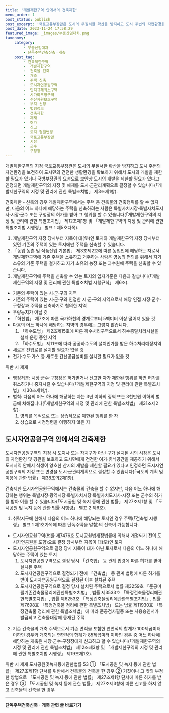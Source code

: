 ```yaml
---
title: '개발제한구역 안에서의 건축제한'
menu_order: 1
post_status: publish
post_excerpt: '국토교통부장관은 도시의 무질서한 확산을 방지하고 도시 주변의 자연환경을 보전하여 도시민의 건전한 생활환경을 확보하기 위해서 도시의 개발을 제한할 필요가 있거나 국방부장관의 요청으로 보안상 도시의 개발을 제한할 필요가 있다고 인정되면 개발제한구역의 지정 및 해제를 도시 군관리계획으로 결정할 수 있습니다  개발제한구역의 지정 및 관리에 관한 특별조치법  제3조제1항 .'
post_date: 2023-11-24 17:58:29
featured_image: _images/부동산임대차.png
taxonomy:
    category:
        - 부동산임대차
        - 단독주택건축신축ㆍ개축
    post_tag:
        - 건축제한구역
        -  개발제한구역
        -  건축물 건축
        -  개축
        -  주택 신축
        -  도시자연공원구역
        -  입지규제최소구역
        -  시가화조정구역
        -  수산자원보호구역
        -  부지 선정
        -  법령정보
        -  건축제한
        -  제재
        -  허가
        -  신고
        -  토지 형질변경
        -  국토교통부장관
        -  시장
        -  군수
        -  구청장
---
```



개발제한구역의 지정
국토교통부장관은 도시의 무질서한 확산을 방지하고 도시 주변의 자연환경을 보전하여 도시민의 건전한 생활환경을 확보하기 위해서 도시의 개발을 제한할 필요가 있거나 국방부장관의 요청으로 보안상 도시의 개발을 제한할 필요가 있다고 인정되면 개발제한구역의 지정 및 해제를 도시·군관리계획으로 결정할 수 있습니다(「개발제한구역의 지정 및 관리에 관한 특별조치법」 제3조제1항).

건축제한 - 신축의 경우
개발제한구역에서는 주택 등 건축물의 건축행위를 할 수 없지만, 다음의 어느 하나에 해당하는 주택을 신축하려는 사람은 특별자치시장·특별자치도지사·시장·군수 또는 구청장의 허가를 받아 그 행위를 할 수 있습니다(「개발제한구역의 지정 및 관리에 관한 특별조치법」 제12조제1항 및 「개발제한구역의 지정 및 관리에 관한 특별조치법 시행령」 별표 1 제5호다목).

1. 개발제한구역 지정 당시부터 지목이 대(垈)인 토지와 개발제한구역 지정 당시부터 있던 기존의 주택이 있는 토지에만 주택을 신축할 수 있습니다.
2. 「농업·농촌 및 식품산업 기본법」 제3조제2호에 따른 농업인에 해당하는 자로서 개발제한구역에 기존 주택을 소유하고 거주하는 사람은 영농의 편의를 위해서 자기 소유의 기존 주택을 철거하고 자기 소유의 농장 또는 과수원에 주택을 신축할 수 있습니다.
3. 개발제한구역에 주택을 신축할 수 있는 토지의 입지기준은 다음과 같습니다(「개발제한구역의 지정 및 관리에 관한 특별조치법 시행규칙」 제6조).
- 기존의 주택이 있는 시·군·구의 지역
- 기존의 주택이 있는 시·군·구와 인접한 시·군·구의 지역으로서 해당 인접 시장·군수·구청장과 주택을 신축하기로 협의한 지역
- 우량농지가 아닐 것
- 「하천법」 제7조에 따른 국가하천의 경계로부터 5백미터 이상 떨어져 있을 것
- 다음의 어느 하나에 해당하는 지역의 경우에는 그렇지 않습니다.
  1) 「하수도법」 제2조제15호에 따른 하수처리구역으로서 하수종말처리시설을 설치·운영 중인 지역
  2) 「하수도법」 제11조에 따라 공공하수도의 설치인가를 받은 하수처리예정지역
- 새로운 진입로를 설치할 필요가 없을 것
- 전기·수도·가스 등 새로운 간선공급설비를 설치할 필요가 없을 것

 위반 시 제재
- 행정처분: 시장·군수·구청장은 허가받거나 신고한 자가 제한된 행위를 하면 허가를 취소하거나 중지시킬 수 있습니다(「개발제한구역의 지정 및 관리에 관한 특별조치법」 제30조제1항).
- 벌칙: 다음의 어느 하나에 해당하는 자는 3년 이하의 징역 또는 3천만원 이하의 벌금에 처해집니다(「개발제한구역의 지정 및 관리에 관한 특별조치법」 제31조제2항).
  1) 영리를 목적으로 또는 상습적으로 제한된 행위를 한 자
  2) 상습으로 시정명령을 이행하지 않은 자

## 도시자연공원구역 안에서의 건축제한

도시자연공원구역의 지정
시·도지사 또는 자치구가 아닌 구가 설치된 시의 시장은 도시의 자연환경 및 경관을 보호하고 도시민에게 건전한 여가·휴식공간을 제공하기 위해서 도시지역 안에서 식생이 양호한 산지의 개발을 제한할 필요가 있다고 인정하면 도시자연공원구역의 지정 또는 변경을 도시·군관리계획으로 결정할 수 있습니다(「국토의 계획 및 이용에 관한 법률」 제38조의2제1항).

건축제한
도시자연공원구역에서는 건축물의 건축을 할 수 없지만, 다음 어느 하나에 해당하는 행위는 특별시장·광역시장·특별자치시장·특별자치도지사·시장 또는 군수의 허가를 받아 이를 할 수 있습니다(「도시공원 및 녹지 등에 관한 법률」 제27조제1항 및 「도시공원 및 녹지 등에 관한 법률 시행령」 별표 2 제6호).

1. 취락지구에 한해서 다음의 어느 하나에 해당되는 토지인 경우 주택(「건축법 시행령」 별표 1 제1호가목에 따른 단독주택을 말함)의 신축이 가능합니다.
- 도시자연공원구역(법률 제7476호 도시공원법개정법률에 의해서 개정되기 전의 도시자연공원을 포함)으로 결정 당시부터 지목이 대(垈)인 토지
- 도시자연공원구역으로 결정 당시 지목이 대가 아닌 토지로서 다음의 어느 하나에 해당하는 주택이 있는 토지
  1) 도시자연공원구역으로 결정 당시 「건축법」 등 관계 법령에 따른 허가를 받아 설치된 주택
  2) 도시자연공원구역으로 결정되기 전에 「건축법」 등 관계 법령에 따른 허가를 받아 도시자연공원구역으로 결정된 이후 설치된 주택
  3) 도시자연공원구역으로 결정 당시 설치된 주택으로서 법률 제3259호 「준공미필기존건축물정리에관한특별조치법」, 법률 제3533호 「특정건축물정리에관한특별조치법」, 법률 제6253호 「특정건축물정리에관한특별조치법」, 법률 제7698호 「특정건축물 정리에 관한 특별조치법」 또는 법률 제11930호 「특정건축물 정리에 관한 특별조치법」에 따라 준공검사필증 또는 사용승인서가 발급되고 건축물대장에 등재된 주택

2. 기존 건축물의 개축
주택으로서 기존 면적을 포함한 연면적의 합계가 100제곱미터 이하인 경우와 개축되는 연면적의 합계가 85제곱미터 이하인 경우 중 어느 하나에 해당하는 개축은 시장·군수·구청장에게 신고하고 할 수 있습니다(「개발제한구역의 지정 및 관리에 관한 특별조치법」 제12조제3항 및 「개발제한구역의 지정 및 관리에 관한 특별조치법 시행령」 제19조제1호).

위반 시 제재
도시공원및녹지등에관한법률 53
① 「도시공원 및 녹지 등에 관한 법률」 제27조제1항 단서를 위반해서 건축물의 건축을 한 경우
② 거짓이나 그 밖의 부정한 방법으로 
「도시공원 및 녹지 등에 관한 법률」 제27조제1항 단서에 따른 허가를 받은 경우
③ 「도시공원 및 녹지 등에 관한 법률」 제27조제3항에 따른 신고를 하지 않고 
건축물의 건축을 한 경우

<!-- wp:separator -->
<hr class="wp-block-separator has-alpha-channel-opacity"/>
<!-- /wp:separator -->

<!-- wp:group {"backgroundColor":"base","layout":{"type":"constrained"}} -->
<div class="wp-block-group has-base-background-color has-background"><!-- wp:paragraph {"align":"center","fontSize":"medium"} -->
<p class="has-text-align-center has-large-font-size"><strong>단독주택건축신축ㆍ개축 관련 글 바로가기</strong></p>
<!-- /wp:paragraph -->


<!-- wp:latest-posts
{"categories":[{"id":22762,"count":19,"description":"","link":"https://uknowlaw.com/category/%eb%8b%a8%eb%8f%85%ec%a3%bc%ed%83%9d%ea%b1%b4%ec%b6%95%ec%8b%a0%ec%b6%95%e3%86%8d%ea%b0%9c%ec%b6%95/","name":"단독주택건축신축ㆍ개축","slug":"단독주택건축신축ㆍ개축","taxonomy":"category","parent":0,"meta":[],"_links":{"self":[{"href":"https://uknowlaw.com/wp-json/wp/v2/categories/22762"}],"collection":[{"href":"https://uknowlaw.com/wp-json/wp/v2/categories"}],"about":[{"href":"https://uknowlaw.com/wp-json/wp/v2/taxonomies/category"}],"wp:post_type":[{"href":"https://uknowlaw.com/wp-json/wp/v2/posts?categories=22762"}],"curies":[{"name":"wp","href":"https://api.w.org/{rel}","templated":true}]}}],"postsToShow":100,"excerptLength":28,"postLayout":"grid","columns":2,"featuredImageAlign":"left","featuredImageSizeSlug":"large","fontSize":"small"} /--></div>
<!-- /wp:group -->